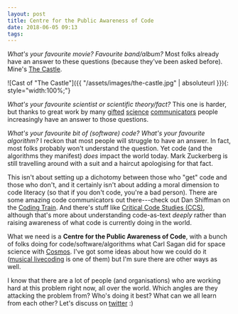 ```yaml
---
layout: post
title: Centre for the Public Awareness of Code
date: 2018-06-05 09:13
tags:
---
```


*What's your favourite movie? Favourite band/album?* Most folks already have an
answer to these questions (because they've been asked before). Mine's [The
Castle](https://www.imdb.com/title/tt0118826/).

![Cast of "The Castle"]({{ "/assets/images/the-castle.jpg" | absoluteurl }}){: style="width:100%;"}

*What's your favourite scientist or scientific theory/fact?* This one is harder,
but thanks to great work by many
[gifted](https://en.wikipedia.org/wiki/Carl_Sagan) [science](http://drkarl.com/)
[communicators](https://twitter.com/ANU_CPAS) people increasingly have an answer
to those questions.

*What's your favourite bit of (software) code? What's your favourite algorithm?*
I reckon that most people will struggle to have an answer. In fact, most folks
probably won't understand the question. Yet code (and the algorithms they
manifest) *does* impact the world today. Mark Zuckerberg is still travelling
around with a suit and a haircut apologising for that fact.

This isn't about setting up a dichotomy between those who "get" code and those
who don't, and it certainly isn't about adding a moral dimension to code
literacy (so that if you don't code, you're a bad person). There are some
amazing code communicators out there---check out Dan Shiffman on the [Coding
Train](http://thecodingtrain.com/). And there's stuff like [Critical Code
Studies
(CCS)](http://www.electronicbookreview.com/thread/electropoetics/codology),
although that's more about understanding code-as-text *deeply* rather than
raising awareness of what code is currently doing in the world.

What we need is a **Centre for the Public Awareness of Code**, with a bunch of
folks doing for code/software/algorithms what Carl Sagan did for space science
with [Cosmos](https://en.wikipedia.org/wiki/Cosmos:_A_Personal_Voyage). I've got
some ideas about how we could do it ([musical
livecoding](https://vimeo.com/269115310) is one of them) but I'm sure there are
other ways as well.

I know that there are a lot of people (and organisations) who are working hard
at this problem right now, all over the world. Which angles are they attacking
the problem from? Who's doing it best? What can we all learn from each other?
Let's discuss on [twitter](https://twitter.com/benswift) :)
